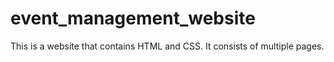 # event_management_website
This is a website that contains HTML and CSS. It consists of multiple pages.
